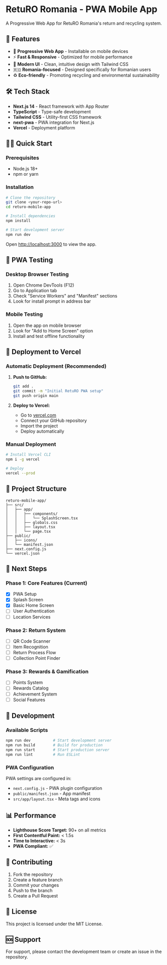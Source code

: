 # RetuRO Romania - PWA Mobile App

A Progressive Web App for RetuRO Romania's return and recycling system.

## 🚀 Features

- 📱 **Progressive Web App** - Installable on mobile devices
- ⚡ **Fast & Responsive** - Optimized for mobile performance
- 🎨 **Modern UI** - Clean, intuitive design with Tailwind CSS
- 🇷🇴 **Romania-focused** - Designed specifically for Romanian users
- ♻️ **Eco-friendly** - Promoting recycling and environmental sustainability

## 🛠️ Tech Stack

- **Next.js 14** - React framework with App Router
- **TypeScript** - Type-safe development
- **Tailwind CSS** - Utility-first CSS framework
- **next-pwa** - PWA integration for Next.js
- **Vercel** - Deployment platform

## 🏃‍♂️ Quick Start

### Prerequisites

- Node.js 18+
- npm or yarn

### Installation

```bash
# Clone the repository
git clone <your-repo-url>
cd returo-mobile-app

# Install dependencies
npm install

# Start development server
npm run dev
```

Open [http://localhost:3000](http://localhost:3000) to view the app.

## 📱 PWA Testing

### Desktop Browser Testing

1. Open Chrome DevTools (F12)
2. Go to Application tab
3. Check "Service Workers" and "Manifest" sections
4. Look for install prompt in address bar

### Mobile Testing

1. Open the app on mobile browser
2. Look for "Add to Home Screen" option
3. Install and test offline functionality

## 🚀 Deployment to Vercel

### Automatic Deployment (Recommended)

1. **Push to GitHub:**

   ```bash
   git add .
   git commit -m "Initial RetuRO PWA setup"
   git push origin main
   ```

2. **Deploy to Vercel:**
   - Go to [vercel.com](https://vercel.com)
   - Connect your GitHub repository
   - Import the project
   - Deploy automatically

### Manual Deployment

```bash
# Install Vercel CLI
npm i -g vercel

# Deploy
vercel --prod
```

## 📁 Project Structure

```
returo-mobile-app/
├── src/
│   ├── app/
│   │   ├── components/
│   │   │   └── SplashScreen.tsx
│   │   ├── globals.css
│   │   ├── layout.tsx
│   │   └── page.tsx
├── public/
│   ├── icons/
│   └── manifest.json
├── next.config.js
└── vercel.json
```

## 🎯 Next Steps

### Phase 1: Core Features (Current)

- [x] PWA Setup
- [x] Splash Screen
- [x] Basic Home Screen
- [ ] User Authentication
- [ ] Location Services

### Phase 2: Return System

- [ ] QR Code Scanner
- [ ] Item Recognition
- [ ] Return Process Flow
- [ ] Collection Point Finder

### Phase 3: Rewards & Gamification

- [ ] Points System
- [ ] Rewards Catalog
- [ ] Achievement System
- [ ] Social Features

## 🔧 Development

### Available Scripts

```bash
npm run dev          # Start development server
npm run build        # Build for production
npm run start        # Start production server
npm run lint         # Run ESLint
```

### PWA Configuration

PWA settings are configured in:

- `next.config.js` - PWA plugin configuration
- `public/manifest.json` - App manifest
- `src/app/layout.tsx` - Meta tags and icons

## 📊 Performance

- **Lighthouse Score Target:** 90+ on all metrics
- **First Contentful Paint:** < 1.5s
- **Time to Interactive:** < 3s
- **PWA Compliant:** ✅

## 🤝 Contributing

1. Fork the repository
2. Create a feature branch
3. Commit your changes
4. Push to the branch
5. Create a Pull Request

## 📄 License

This project is licensed under the MIT License.

## 🆘 Support

For support, please contact the development team or create an issue in the repository.
